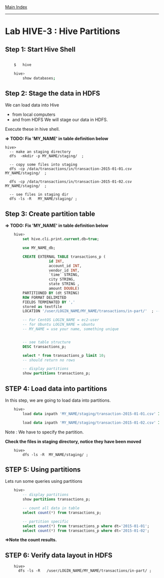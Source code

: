 <link rel='stylesheet' href='../assets/css/main.css'/>

[Main Index](../README.md)

---

# Lab HIVE-3 : Hive Partitions

## Step 1: Start Hive Shell
```bash

    $   hive

    hive>   
        show databases;
```
## Step 2: Stage the data in HDFS
We can load data into Hive
* from local computers
* and from HDFS
We will stage our data in HDFS.

Execute these in hive shell.  

**=> TODO: Fix 'MY_NAME' in table definition below**

```
hive>
  -- make an staging directory
  dfs  -mkdir -p MY_NAME/staging/  ;

  -- copy some files into staging
  dfs -cp /data/transactions/in/transaction-2015-01-01.csv    MY_NAME/staging/  ;

  dfs -cp /data/transactions/in/transaction-2015-01-02.csv    MY_NAME/staging/  ;
  
  -- see files in staging dir
  dfs -ls -R   MY_NAME/staging/ ;
```

## Step 3: Create partition table

**=> TODO: Fix 'MY_NAME' in table definition below**

```sql
    hive>
        set hive.cli.print.current.db=true;

        use MY_NAME_db;

        CREATE EXTERNAL TABLE transactions_p (
                    id INT,
                    account_id INT,
                    vendor_id INT,
                    `time` STRING,
                    city STRING,
                    state STRING ,
                    amount DOUBLE)
        PARTITIONED BY (dt STRING)
        ROW FORMAT DELIMITED
        FIELDS TERMINATED BY ','
        stored as textfile
        LOCATION '/user/LOGIN_NAME/MY_NAME/transactions/in-part/'  ; -- <-- change LOGIN_NAME & MYNAME

        -- For CentOS LOGIN_NAME = ec2-user
        -- for Ubuntu LOGIN_NAME = ubuntu
        -- MY_NAME = use your name, something unique


        -- see table structure
        DESC transactions_p;

        select * from transactions_p limit 10;
        -- should return no rows

        -- display partitions
        show partitions transactions_p;

```


## STEP 4: Load data into partitions
In this step, we are going to load data into partitions.

```sql
    hive>
        load data inpath 'MY_NAME/staging/transaction-2015-01-01.csv' INTO TABLE transactions_p partition (dt='2015-01-01');

        load data inpath 'MY_NAME/staging/transaction-2015-01-02.csv' INTO TABLE transactions_p partition (dt='2015-01-02');

```

Note :  We have to specify the partition.

**Check the files in staging directory, notice they have been moved**

```
    hive>
        dfs -ls -R  MY_NAME/staging/ ;
```

## STEP 5:  Using partitions
Lets run some queries using partitions
```sql
    hive>   
        -- display partitions
        show partitions transactions_p;

        -- count all data in table
        select count(*) from transactions_p;

        -- partition specific
        select count(*) from transactions_p where dt='2015-01-01';
        select count(*) from transactions_p where dt='2015-01-02';
```

**=>Note the count results.**


## STEP 6:  Verify data layout in HDFS
```
    hive>
      dfs -ls -R   /user/LOGIN_NAME/MY_NAME/transactions/in-part/ ;
```
